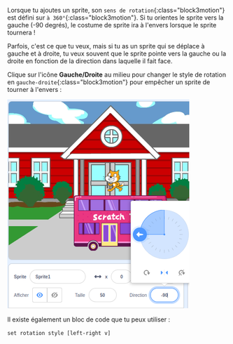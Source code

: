 
Lorsque tu ajoutes un sprite, son `sens de rotation`{:class="block3motion"} est défini sur `à 360°`{:class="block3motion"}. Si tu orientes le sprite vers la gauche (-90 degrés), le costume de sprite ira à l'envers lorsque le sprite tournera !

Parfois, c'est ce que tu veux, mais si tu as un sprite qui se déplace à gauche et à droite, tu veux souvent que le sprite pointe vers la gauche ou la droite en fonction de la direction dans laquelle il fait face.

Clique sur l'icône **Gauche/Droite** au milieu pour changer le style de rotation en `gauche-droite`{:class="block3motion"} pour empêcher un sprite de tourner à l'envers :

![](images/sprite-pane-direction.png)

Il existe également un bloc de code que tu peux utiliser :

```blocks3
set rotation style [left-right v]
```

